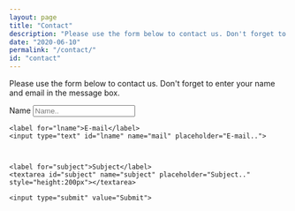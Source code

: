 ```yaml
---
layout: page
title: "Contact"
description: "Please use the form below to contact us. Don't forget to enter your name and email in the message box"
date: "2020-06-10"
permalink: "/contact/"
id: "contact"
---
```

Please use the form below to contact us. Don't forget to enter your name and email in the message box.<br>

<div class="container">
  <form action="{{site.url}}{{page.url}}/"  autocomplete="off">
    <label for="fname">Name</label>
    <input type="text" id="fname" name="name" placeholder="Name..">

    <label for="lname">E-mail</label>
    <input type="text" id="lname" name="mail" placeholder="E-mail..">



    <label for="subject">Subject</label>
    <textarea id="subject" name="subject" placeholder="Subject.." style="height:200px"></textarea>

    <input type="submit" value="Submit">
  </form>
</div>